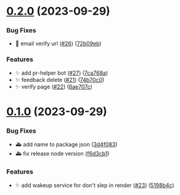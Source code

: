 # [0.2.0](https://github.com/velenyx/feedback-app/compare/v0.1.0...v0.2.0) (2023-09-29)


### Bug Fixes

* 🐛 email verify url ([#26](https://github.com/velenyx/feedback-app/issues/26)) ([72b09eb](https://github.com/velenyx/feedback-app/commit/72b09eb605572efe82df38b16f18836e7603f0dd))


### Features

* ✨ add pr-helper bot ([#27](https://github.com/velenyx/feedback-app/issues/27)) ([7ca768a](https://github.com/velenyx/feedback-app/commit/7ca768abd1e7b3a5080f1655db49241d83e9c7d5))
* ✨ feedback delete ([#21](https://github.com/velenyx/feedback-app/issues/21)) ([74b70c0](https://github.com/velenyx/feedback-app/commit/74b70c01a99da729ee573a95a9c79277e3688ff2))
* ✨ verify page ([#22](https://github.com/velenyx/feedback-app/issues/22)) ([6ae707c](https://github.com/velenyx/feedback-app/commit/6ae707ce90de14fce22ffc4342e04f575dd97de5))

# [0.1.0](https://github.com/velenyx/feedback-app/compare/v0.0.3...v0.1.0) (2023-09-29)


### Bug Fixes

* :ambulance: add name to package json ([3d4f083](https://github.com/velenyx/feedback-app/commit/3d4f0839f46090a59c0514cd3d2f1f108e30944b))
* :ambulance: fix release node version ([f6d3cb1](https://github.com/velenyx/feedback-app/commit/f6d3cb1ca077e5fcae46c4df4bf599c0ba49e7de))


### Features

* ✨ add wakeup service for don't slep in render ([#23](https://github.com/velenyx/feedback-app/issues/23)) ([5198b4c](https://github.com/velenyx/feedback-app/commit/5198b4c7c0aec363058aa67dc71813b9aef93a2a))
